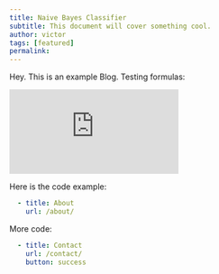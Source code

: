 ```yaml
---
title: Naive Bayes Classifier
subtitle: This document will cover something cool.
author: victor
tags: [featured]
permalink:
---
```


Hey. This is an example Blog.
Testing formulas: 

![equation](http://latex.codecogs.com/gif.latex?Concentration%3D%5Cfrac%7BTotalTemplate%7D%7BTotalVolume%7D) 


Here is the code example: 
```yaml
  - title: About
    url: /about/
```

More code:
```yaml
  - title: Contact
    url: /contact/
    button: success
```
